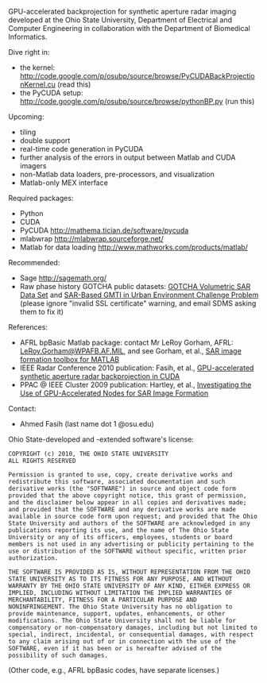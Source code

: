 GPU-accelerated backprojection for synthetic aperture radar imaging developed at the Ohio State University, Department of Electrical and Computer Engineering in collaboration with the Department of Biomedical Informatics.

Dive right in:
  * the kernel: http://code.google.com/p/osubp/source/browse/PyCUDABackProjectionKernel.cu (read this)
  * the PyCUDA setup: http://code.google.com/p/osubp/source/browse/pythonBP.py (run this)

Upcoming:
  * tiling
  * double support
  * real-time code generation in PyCUDA
  * further analysis of the errors in output between Matlab and CUDA imagers
  * non-Matlab data loaders, pre-processors, and visualization
  * Matlab-only MEX interface

Required packages:
  * Python
  * CUDA
  * PyCUDA http://mathema.tician.de/software/pycuda
  * mlabwrap http://mlabwrap.sourceforge.net/
  * Matlab for data loading http://www.mathworks.com/products/matlab/

Recommended:
  * Sage http://sagemath.org/
  * Raw phase history GOTCHA public datasets: [GOTCHA Volumetric SAR Data Set](https://www.sdms.afrl.af.mil/index.php?collection=gotcha) and [SAR-Based GMTI in Urban Environment Challenge Problem](https://www.sdms.afrl.af.mil/index.php?collection=gmti) (please ignore "invalid SSL certificate" warning, and email SDMS asking them to fix it)

References:
  * AFRL bpBasic Matlab package: contact Mr LeRoy Gorham, AFRL: LeRoy.Gorham@WPAFB.AF.MIL, and see Gorham, et al., [SAR image formation toolbox for MATLAB](http://dx.doi.org/10.1117/12.855375)
  * IEEE Radar Conference 2010 publication: Fasih, et al., [GPU-accelerated synthetic aperture radar backprojection in CUDA](http://www2.ece.ohio-state.edu/~fasiha/sphinx/build/html/publications.html#ieee-radar-2010)
  * PPAC @ IEEE Cluster 2009 publication: Hartley, et al., [Investigating the Use of GPU-Accelerated Nodes for SAR Image Formation](http://www2.ece.ohio-state.edu/~fasiha/sphinx/build/html/publications.html#ppac-2009)

Contact:
  * Ahmed Fasih (last name dot 1 @osu.edu)

Ohio State-developed and -extended software's license:
```
COPYRIGHT (c) 2010, THE OHIO STATE UNIVERSITY
ALL RIGHTS RESERVED

Permission is granted to use, copy, create derivative works and
redistribute this software, associated documentation and such
derivative works (the "SOFTWARE") in source and object code form
provided that the above copyright notice, this grant of permission,
and the disclaimer below appear in all copies and derivatives made;
and provided that the SOFTWARE and any derivative works are made
available in source code form upon request; and provided that The Ohio
State University and authors of the SOFTWARE are acknowledged in any
publications reporting its use, and the name of The Ohio State
University or any of its officers, employees, students or board
members is not used in any advertising or publicity pertaining to the
use or distribution of the SOFTWARE without specific, written prior
authorization.

THE SOFTWARE IS PROVIDED AS IS, WITHOUT REPRESENTATION FROM THE OHIO
STATE UNIVERSITY AS TO ITS FITNESS FOR ANY PURPOSE, AND WITHOUT
WARRANTY BY THE OHIO STATE UNIVERSITY OF ANY KIND, EITHER EXPRESS OR
IMPLIED, INCLUDING WITHOUT LIMITATION THE IMPLIED WARRANTIES OF
MERCHANTABILITY, FITNESS FOR A PARTICULAR PURPOSE AND
NONINFRINGEMENT. The Ohio State University has no obligation to
provide maintenance, support, updates, enhancements, or other
modifications. The Ohio State University shall not be liable for
compensatory or non-compensatory damages, including but not limited to
special, indirect, incidental, or consequential damages, with respect
to any claim arising out of or in connection with the use of the
SOFTWARE, even if it has been or is hereafter advised of the
possibility of such damages.
```
(Other code, e.g., AFRL bpBasic codes, have separate licenses.)